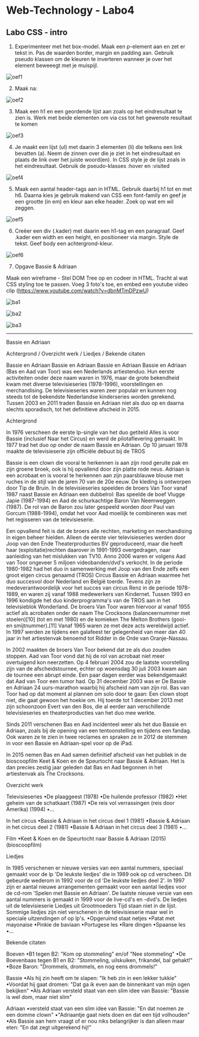 ﻿# Web-Technology - Labo4

## Labo CSS - intro

1. Experimenteer met het box-model. Maak een p-element aan en zet er tekst in.
Pas de waarden border, margin en padding aan. Gebruik pseudo klassen om de
kleuren te inverteren wanneer je over het element beweeegt met je muispijl.

![oef1](images/oef1.PNG)

2. Maak na:

![oef2](images/oef2.PNG)


3. Maak een h1 en een geordende lijst aan zoals op het eindresultaat te zien
 is. Werk met beide elementen om via css tot het gewenste resultaat te komen

![oef3](images/oef3.PNG)

4. Je maakt een lijst (ul) met daarin 3 elementen (li) die telkens een link 
bevatten (a). Neem de zinnen over die je ziet in het eindresultaat 
en plaats de link over het juiste woord(en). In CSS style je de lijst 
zoals in het eindresultaat. Gebruik de pseudo-klasses :hover en :visited 

![oef4](images/oef4.PNG)

5. Maak een aantal header-tags aan in HTML. Gebruik daarbij h1 tot en met h6.
 Daarna kies je gebruik makend van CSS een font-family en geef je een grootte
 (in em) en kleur aan elke header. Zoek op wat em wil zeggen.

![oef5](images/oef5.PNG)

6. Creëer een div (.kader) met daarin een h1-tag en een paragraaf. 
Geef .kader een width en een height, en positioneer via margin.
 Style de tekst. Geef body een achtergrond-kleur.

![oef6](images/oef6.PNG)

7. Opgave Bassie & Adriaan

Maak een wireframe - Stel DOM Tree op en codeer in HTML.
Tracht al wat CSS styling toe te passen.
Voeg 3 foto's toe, en embed een youtube video clip (https://www.youtube.com/watch?v=dbnMTmDPzwU)

![ba1](images/ba1.PNG)

![ba2](images/ba2.PNG)

![ba3](images/ba3.PNG)
- - - - - - - - - 
Bassie en Adriaan

Achtergrond / Overzicht werk / Liedjes / Bekende citaten 

Bassie en Adriaan Bassie en Adriaan Bassie en Adriaan 
Bassie en Adriaan (Bas en Aad van Toor) was een Nederlands artiestenduo. Hun eerste activiteiten onder deze naam waren in 1976, maar de grote bekendheid kwam met diverse televisieseries (1978-1996), voorstellingen en merchandising. De televisieseries waren zeer populair en kunnen nog steeds tot de bekendste Nederlandse kinderseries worden gerekend. Tussen 2003 en 2011 traden Bassie en Adriaan niet als duo op en daarna slechts sporadisch, tot het definitieve afscheid in 2015.

Achtergrond

In 1976 verscheen de eerste lp-single van het duo getiteld Alles is voor Bassie (inclusief Naar het Circus) en werd de pilotaflevering gemaakt. In 1977 trad het duo op onder de naam Bassie en Adriaan. Op 10 januari 1978 maakte de televisieserie zijn officiële debuut bij de TROS

Bassie is een clown die vooral te herkennen is aan zijn rood geruite pak en zijn groene broek, ook is hij opvallend door zijn platte rode neus. Adriaan is een acrobaat en is vooral te herkennen aan zijn paarsblauwe blouse met ruches in de stijl van de jaren 70 van de 20e eeuw. De kleding is ontworpen door Tip de Bruin. In de televisieseries speelden de broers Van Toor vanaf 1987 naast Bassie en Adriaan een dubbelrol: Bas speelde de boef Vlugge Japie (1987-1994) en Aad de schurkachtige Baron Van Neemweggen (1987). De rol van de Baron zou later gespeeld worden door Paul van Gorcum (1988-1994), omdat het voor Aad moeilijk te combineren was met het regisseren van de televisieserie.

Een opvallend feit is dat de broers alle rechten, marketing en merchandising in eigen beheer hielden. Alleen de eerste vier televisieseries werden door Joop van den Ende Theaterproducties BV geproduceerd, maar die heeft haar (exploitatie)rechten daarover in 1991-1993 overgedragen, naar aanleiding van het mislukken van TV10. Anno 2006 waren er volgens Aad van Toor ongeveer 5 miljoen videobanden/dvd's verkocht. In de periode 1980-1982 had het duo in samenwerking met Joop van den Ende zelfs een groot eigen circus genaamd (TROS) Circus Bassie en Adriaan waarmee het duo succesvol door Nederland en België toerde. Tevens zijn ze medeverantwoordelijk voor het succes van circus Renz in de periode 1978-1989, en waren zij vanaf 1988 medewerkers van Kindernet. Tussen 1993 en 1996 kondigde het duo kinderprogramma's van de TROS aan in het televisieblok Wonderland. De broers Van Toor waren hiervoor al vanaf 1955 actief als acrobaten onder de naam The Crocksons (balanceernummer met stoelen)[10] (tot en met 1980) en de komieken The Melton Brothers (gooi- en smijtnummer).[11] Vanaf 1965 waren ze met deze acts wereldwijd actief. In 1997 werden ze tijdens een galafeest ter gelegenheid van meer dan 40 jaar in het artiestenvak benoemd tot Ridder in de Orde van Oranje-Nassau.

In 2002 maakten de broers Van Toor bekend dat ze als duo zouden stoppen. Aad van Toor vond dat hij de rol van acrobaat niet meer overtuigend kon neerzetten. Op 4 februari 2004 zou de laatste voorstelling zijn van de afscheidstournee, echter op woensdag 30 juli 2003 kwam aan de tournee een abrupt einde. Een paar dagen eerder was bekendgemaakt dat Aad van Toor een tumor had. Op 31 december 2003 was er De Bassie en Adriaan 24 uurs-marathon waarbij hij afscheid nam van zijn rol. Bas van Toor had op dat moment al plannen om solo door te gaan: Een clown stopt niet, die gaat gewoon het hoekie om. Hij toerde tot 1 december 2013 met zijn schoonzoon Evert van den Bos, die al eerder aan verschillende televisieseries en theaterproducties van het duo mee werkte.

Sinds 2011 verschenen Bas en Aad incidenteel weer als het duo Bassie en Adriaan, zoals bij de opening van een tentoonstelling en tijdens een fandag. Ook waren ze te zien in twee reclames en spraken ze in 2012 de stemmen in voor een Bassie en Adriaan-spel voor op de iPad.

In 2015 nemen Bas en Aad samen definitief afscheid van het publiek in de bioscoopfilm Keet & Koen en de Speurtocht naar Bassie & Adriaan. Het is dan precies zestig jaar geleden dat Bas en Aad begonnen in het artiestenvak als The Crocksons.

Overzicht werk

Televisieseries
•De plaaggeest (1978)
•De huilende professor (1982)
•Het geheim van de schatkaart (1987)
•De reis vol verrassingen (reis door Amerika) (1994)
•...

In het circus
•Bassie & Adriaan in het circus deel 1 (1981)
•Bassie & Adriaan in het circus deel 2 (1981)
•Bassie & Adriaan in het circus deel 3 (1981)
•...

Film
•Keet & Koen en de Speurtocht naar Bassie & Adriaan (2015) (bioscoopfilm)

Liedjes

In 1985 verschenen er nieuwe versies van een aantal nummers, speciaal gemaakt voor de lp 'De leukste liedjes' die in 1989 ook op cd verscheen. Dit gebeurde wederom in 1992 voor de cd 'De leukste liedjes deel 2'. In 1997 zijn er aantal nieuwe arrangementen gemaakt voor een aantal liedjes voor de cd-rom 'Spelen met Bassie en Adriaan'. De laatste nieuwe versie van een aantal nummers is gemaakt in 1999 voor de live-cd's en -dvd's. De liedjes uit de televisieserie Liedjes uit Grootmoeders Tijd staan niet in de lijst. Sommige liedjes zijn niet verschenen in de televisieserie maar wel in speciale uitzendingen of op lp's.
 •Opgeruimd staat netjes
•Patat met mayonaise
•Pinkie de baviaan
•Portugese les
•Rare dingen
•Spaanse les
•...

Bekende citaten

Boeven
•B1 tegen B2: "Kom op stommeling" en/of "Nee stommeling"
•De Boevenbaas tegen B1 en B2: "Stommeling, uilskuiken, frikandel, bal gehakt!"
•Boze Baron: "Drommels, drommels, en nog eens drommels!"

Bassie
•Als hij zin heeft om te slapen: "Ik heb zin in een lekker tukkie"
•Voordat hij gaat dromen: "Dat ga ik even aan de binnenkant van mijn ogen bekijken"
•Als Adriaan versteld staat van een slim idee van Bassie: "Bassie is wel dom, maar niet slim"

Adriaan
•versteld staat van een slim idee van Bassie: "En dat noemen ze een domme clown"
•"Adriaantje gaat niets doen en dat een tijd volhouden"
•Als Bassie aan hem vraagt of er nou niks belangrijker is dan alleen maar eten: "En dat zegt uitgerekend hij!"
